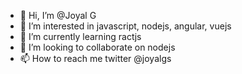 - 👋 Hi, I’m @Joyal G
- 👀 I’m interested in javascript, nodejs, angular, vuejs
- 🌱 I’m currently learning ractjs
- 💞️ I’m looking to collaborate on nodejs
- 📫 How to reach me twitter @joyalgs

<!---
Joyalgs/Joyalgs is a ✨ special ✨ repository because its `README.md` (this file) appears on your GitHub profile.
You can click the Preview link to take a look at your changes.
--->
